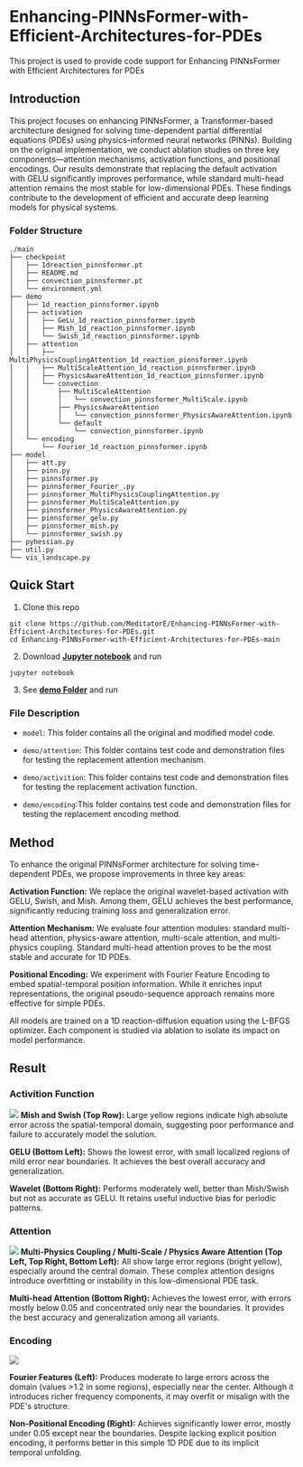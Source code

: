 # Enhancing-PINNsFormer-with-Efficient-Architectures-for-PDEs
This project is used to provide code support for Enhancing PINNsFormer with Efficient Architectures for PDEs

## Introduction
This project focuses on enhancing PINNsFormer, a Transformer-based architecture designed for solving time-dependent partial differential equations (PDEs) using physics-informed neural networks (PINNs). Building on the original implementation, we conduct ablation studies on three key components—attention mechanisms, activation functions, and positional encodings. Our results demonstrate that replacing the default activation with GELU significantly improves performance, while standard multi-head attention remains the most stable for low-dimensional PDEs. These findings contribute to the development of efficient and accurate deep learning models for physical systems.

### Folder Structure
```
./main
├── checkpoint
│   ├── 1dreaction_pinnsformer.pt
│   ├── README.md
│   ├── convection_pinnsformer.pt
│   └── environment.yml
├── demo
│   ├── 1d_reaction_pinnsformer.ipynb
│   ├── activation
│   │   ├── GeLu_1d_reaction_pinnsformer.ipynb
│   │   ├── Mish_1d_reaction_pinnsformer.ipynb
│   │   └── Swish_1d_reaction_pinnsformer.ipynb
│   ├── attention
│   │   ├── MultiPhysicsCouplingAttention_1d_reaction_pinnsformer.ipynb
│   │   ├── MultiScaleAttention_1d_reaction_pinnsformer.ipynb
│   │   ├── PhysicsAwareAttention_1d_reaction_pinnsformer.ipynb
│   │   └── convection
│   │       ├── MultiScaleAttention
│   │       │   └── convection_pinnsformer_MultiScale.ipynb
│   │       ├── PhysicsAwareAttention
│   │       │   └── convection_pinnsformer_PhysicsAwareAttention.ipynb
│   │       └── default
│   │           └── convection_pinnsformer.ipynb
│   └── encoding
│       └── Fourier_1d_reaction_pinnsformer.ipynb
├── model
│   ├── att.py
│   ├── pinn.py
│   ├── pinnsformer.py
│   ├── pinnsformer_Fourier_.py
│   ├── pinnsformer_MultiPhysicsCouplingAttention.py
│   ├── pinnsformer_MultiScaleAttention.py
│   ├── pinnsformer_PhysicsAwareAttention.py
│   ├── pinnsformer_gelu.py
│   ├── pinnsformer_mish.py
│   └── pinnsformer_swish.py
├── pyhessian.py
├── util.py
└── vis_landscape.py
```

## Quick Start
1. Clone this repo
```
git clone https://github.com/MeditatorE/Enhancing-PINNsFormer-with-Efficient-Architectures-for-PDEs.git
cd Enhancing-PINNsFormer-with-Efficient-Architectures-for-PDEs-main
```

2. Download **[Jupyter notebook](https://jupyter.org)** and run
```
jupyter notebook
```

3. See **[demo Folder](https://github.com/MeditatorE/Enhancing-PINNsFormer-with-Efficient-Architectures-for-PDEs/tree/main/demo)** and run

### File Description
- `model`: This folder contains all the original and modified model code.

- `demo/attention`: This folder contains test code and demonstration files for testing the replacement attention mechanism.

- `demo/activition`: This folder contains test code and demonstration files for testing the replacement activation function.

- `demo/encoding`:This folder contains test code and demonstration files for testing the replacement encoding method.

## Method
To enhance the original PINNsFormer architecture for solving time-dependent PDEs, we propose improvements in three key areas:


**Activation Function:**
We replace the original wavelet-based activation with GELU, Swish, and Mish. Among them, GELU achieves the best performance, significantly reducing training loss and generalization error.


**Attention Mechanism:**
We evaluate four attention modules: standard multi-head attention, physics-aware attention, multi-scale attention, and multi-physics coupling. Standard multi-head attention proves to be the most stable and accurate for 1D PDEs.


**Positional Encoding:**
We experiment with Fourier Feature Encoding to embed spatial-temporal position information. While it enriches input representations, the original pseudo-sequence approach remains more effective for simple PDEs.


All models are trained on a 1D reaction-diffusion equation using the L-BFGS optimizer. Each component is studied via ablation to isolate its impact on model performance.

## Result

### Activition Function
![](https://github.com/MeditatorE/Enhancing-PINNsFormer-with-Efficient-Architectures-for-PDEs/blob/main/activation_error.png)
**Mish and Swish (Top Row):**
Large yellow regions indicate high absolute error across the spatial-temporal domain, suggesting poor performance and failure to accurately model the solution.


**GELU (Bottom Left):**
Shows the lowest error, with small localized regions of mild error near boundaries. It achieves the best overall accuracy and generalization.


**Wavelet (Bottom Right):**
Performs moderately well, better than Mish/Swish but not as accurate as GELU. It retains useful inductive bias for periodic patterns.

### Attention
![](https://github.com/MeditatorE/Enhancing-PINNsFormer-with-Efficient-Architectures-for-PDEs/blob/main/attention_error.png)
**Multi-Physics Coupling / Multi-Scale / Physics Aware Attention (Top Left, Top Right, Bottom Left):**
All show large error regions (bright yellow), especially around the central domain. These complex attention designs introduce overfitting or instability in this low-dimensional PDE task.


**Multi-head Attention (Bottom Right):**
Achieves the lowest error, with errors mostly below 0.05 and concentrated only near the boundaries. It provides the best accuracy and generalization among all variants.

### Encoding
![](https://github.com/MeditatorE/Enhancing-PINNsFormer-with-Efficient-Architectures-for-PDEs/blob/main/position_encoding.png)

**Fourier Features (Left):**
Produces moderate to large errors across the domain (values >1.2 in some regions), especially near the center. Although it introduces richer frequency components, it may overfit or misalign with the PDE's structure.


**Non-Positional Encoding (Right):**
Achieves significantly lower error, mostly under 0.05 except near the boundaries. Despite lacking explicit position encoding, it performs better in this simple 1D PDE due to its implicit temporal unfolding.

